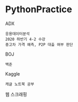 # PythonPractice

ADX

    응용데이터분석
    2020 하반기 4-2 수강
    중고차 가격 예측, P2P 대출 여부 판단

BOJ

    백준

Kaggle

    캐글 노트북 공부

웹 스크래핑
